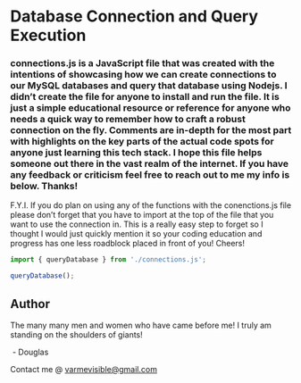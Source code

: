 # Database Connection and Query Execution

### connections.js is a JavaScript file that was created with the intentions of showcasing how we can create connections to our MySQL databases and query that database using Nodejs. I didn’t create the file for anyone to install and run the file. It is just a simple educational resource or reference for anyone who needs a quick way to remember how to craft a robust connection on the fly. Comments are in-depth for the most part with highlights on the key parts of the actual code spots for anyone just learning this tech stack. I hope this file helps someone out there in the vast realm of the internet. If you have any feedback or criticism feel free to reach out to me my info is below. Thanks!



F.Y.I. If you do plan on using any of the functions with the conenctions.js file please don’t forget that you have to import at the top of the file that you want to use the connection in. This is a really easy step to forget so I thought I would just quickly mention it so your coding education and  progress has one less roadblock placed in front of you! Cheers!

```javascript
import { queryDatabase } from './connections.js';

queryDatabase();
```

## Author

The many many men and women who have came before me! I truly am standing on the shoulders of giants!

​																		- Douglas

Contact me @ <varmevisible@gmail.com> 
